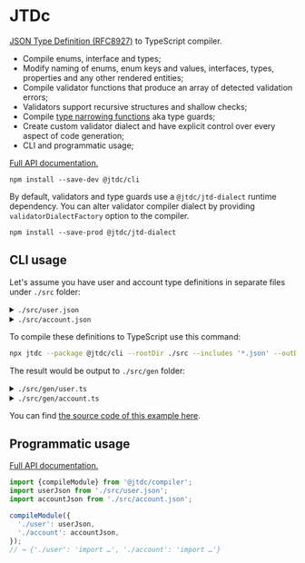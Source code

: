 # JTDc

[JSON Type Definition (RFC8927)](https://jsontypedef.com/) to TypeScript compiler.

- Compile enums, interface and types;
- Modify naming of enums, enum keys and values, interfaces, types, properties and any other rendered entities;
- Compile validator functions that produce an array of detected validation errors;
- Validators support recursive structures and shallow checks;
- Compile [type narrowing functions](https://www.typescriptlang.org/docs/handbook/2/narrowing.html) aka type guards;
- Create custom validator dialect and have explicit control over every aspect of code generation;
- CLI and programmatic usage;

[Full API documentation.](https://smikhalevski.github.io/jtdc/)

```shell
npm install --save-dev @jtdc/cli
```

By default, validators and type guards use a `@jtdc/jtd-dialect` runtime dependency. You can alter validator compiler
dialect by providing `validatorDialectFactory` option to the compiler.

```shell
npm install --save-prod @jtdc/jtd-dialect
```

## CLI usage

Let's assume you have user and account type definitions in separate files under `./src` folder:

<details>
<summary><code>./src/user.json</code></summary>
<p>

```json
{
  "user": {
    "properties": {
      "email": {"type": "string"},
      "friends": {
        "elements": {"ref": "user"}
      }
    },
    "optionalProperties": {
      "name": {"type": "string"},
      "age": {"type": "int8"}
    }
  }
}
```

</p>
</details>

<details>
<summary><code>./src/account.json</code></summary>
<p>

```json
{
  "account": {
    "properties": {
      "user": {"ref": "./user.json#user"},
      "stats": {
        "properties": {
          "visitCount": {"type": "int32"}
        }
      }
    },
    "optionalProperties": {
      "roles": {
        "metadata": {
          "comment": "The default role is guest"
        },
        "elements": {"ref": "role"}
      }
    }
  },
  "role": {
    "enum": ["admin", "guest"]
  }
}
```

</p>
</details>

To compile these definitions to TypeScript use this command:

```sh
npx jtdc --package @jtdc/cli --rootDir ./src --includes '*.json' --outDir ./src/gen --typeGuards
```

The result would be output to `./src/gen` folder:

<details>
<summary><code>./src/gen/user.ts</code></summary>
<p>

```ts
import * as runtime from '@jtdc/jtd-dialect/lib/runtime';

export interface User {
  email: string;
  friends: Array<User>;
  name?: string;
  age?: number;
}

export let validateUser: runtime.Validator = (a, b, c) => {
  let d, e, f, g, h;
  b = b || {};
  c = c || '';
  if (runtime.checkObject(a, b, c)) {
    runtime.checkString(a.email, b, c + '/email');
    d = a.friends;
    e = c + '/friends';
    if (runtime.checkArray(d, b, e)) {
      for (f = 0; f < d.length; f++) {
        validateUser(d[f], b, e + runtime.JSON_POINTER_SEPARATOR + f);
      }
    }
    g = a.name;
    if (runtime.isDefined(g)) {
      runtime.checkString(g, b, c + '/name');
    }
    h = a.age;
    if (runtime.isDefined(h)) {
      runtime.checkInteger(h, b, c + '/age');
    }
  }
  return b.errors;
};

export let isUser = (value: unknown): value is User => !validateUser(value, {shallow: true});
```

</p>
</details>

<details>
<summary><code>./src/gen/account.ts</code></summary>
<p>

```ts
import * as runtime from '@jtdc/jtd-dialect/lib/runtime';
import {User, validateUser} from './user';

export interface Account {
  user: User;
  stats: { visitCount: number; };
  
  /**
   * The default role is guest
   */
  roles?: Array<Role>;
}

export enum Role {
  ADMIN = 'admin',
  GUEST = 'guest',
}

export let validateAccount: runtime.Validator = (a, b, c) => {
  let d, e, f, g, h;
  b = b || {};
  c = c || '';
  if (runtime.checkObject(a, b, c)) {
    validateUser(a.user, b, c + '/user');
    d = a.stats;
    e = c + '/stats';
    if (runtime.checkObject(d, b, e)) {
      runtime.checkInteger(d.visitCount, b, e + '/visitCount');
    }
    f = a.roles;
    if (runtime.isDefined(f)) {
      g = c + '/roles';
      if (runtime.checkArray(f, b, g)) {
        for (h = 0; h < f.length; h++) {
          validateRole(f[h], b, g + runtime.JSON_POINTER_SEPARATOR + h);
        }
      }
    }
  }
  return b.errors;
};

export let isAccount = (value: unknown): value is Account => !validateAccount(value, {shallow: true});

export let validateRole: runtime.Validator = (a, b, c) => {
  b = b || {};
  runtime.checkEnum(a, (validateRole.cache ||= {}).a ||= ['admin', 'guest'], b, c || '');
  return b.errors;
};

export let isRole = (value: unknown): value is Role => !validateRole(value, {shallow: true});
```

</p>
</details>

You can find [the source code of this example here](./example).

## Programmatic usage

[Full API documentation.](https://smikhalevski.github.io/jtdc/)

```ts
import {compileModule} from '@jtdc/compiler';
import userJson from './src/user.json';
import accountJson from './src/account.json';

compileModule({
  './user': userJson,
  './account': accountJson,
});
// → {'./user': 'import …', './account': 'import …'}
```
